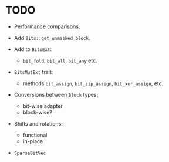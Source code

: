 # TODO

  - Performance comparisons.
  
  - Add `Bits::get_unmasked_block`.
  
  - Add to `BitsExt`:
      - `bit_fold`, `bit_all`, `bit_any` etc.

  - `BitsMutExt` trait:
      - methods `bit_assign`, `bit_zip_assign`, `bit_xor_assign`, 
      etc.
    
  - Conversions between `Block` types:
      - bit-wise adapter
      - block-wise?
    
  - Shifts and rotations:
      - functional
      - in-place

  - `SparseBitVec`
